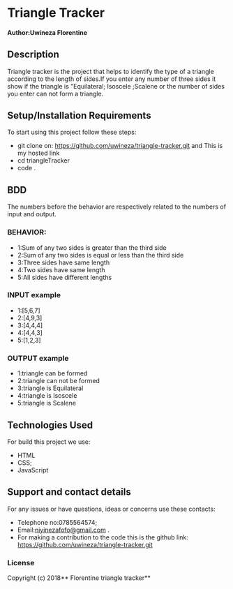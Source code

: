 # Triangle Tracker

#### Author:Uwineza Florentine

## Description

Triangle tracker is the project that helps to identify the type of a triangle according to the length of sides.If you enter any number of three sides it show if the triangle is "Equilateral; Isoscele ;Scalene or the number of sides you enter can not form a triangle.

## Setup/Installation Requirements

To start using this project follow these steps:

- git clone on: https://github.com/uwineza/triangle-tracker.git and This is my hosted link
- cd triangleTracker
- code .

## BDD
The numbers before the behavior are respectively related to the numbers of input and output.
### BEHAVIOR:                                                                            
* 1:Sum of any two sides is greater than the third side                                         
* 2:Sum of any two sides is equal or less than the third side                                     
* 3:Three sides have same length                                                                
* 4:Two sides have same length                                                                    
*  5:All sides have different lengths                                                            
### INPUT example 
* 1:[5,6,7]
* 2:[4,9,3] 
* 3:[4,4,4] 
* 4:[4,4,3] 
* 5:[1,2,3] 
### OUTPUT example
* 1:triangle can be formed
* 2:triangle can not be formed
* 3:triangle is Equilateral
* 4:triangle is Isoscele
* 5:triangle is Scalene
## Technologies Used

For build this project we use:

- HTML
- CSS;
- JavaScript

## Support and contact details

For any issues or have questions, ideas or concerns use these contacts:

- Telephone no:0785564574;
- Email:niyinezafofo@gmail.com .
- For making a contribution to the code this is the github link: https://github.com/uwineza/triangle-tracker.git

### License

Copyright (c) 2018** Florentine triangle tracker**
